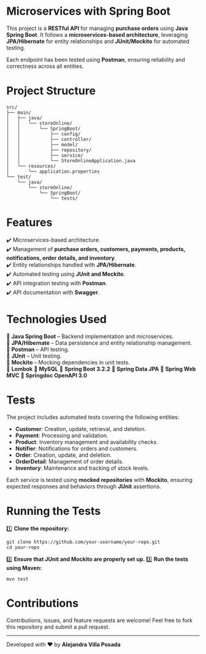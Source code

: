 # Microservices with Spring Boot  

This project is a **RESTful API** for managing **purchase orders** using **Java Spring Boot**. It follows a **microservices-based architecture**, leveraging **JPA/Hibernate** for entity relationships and **JUnit/Mockito** for automated testing.  

Each endpoint has been tested using **Postman**, ensuring reliability and correctness across all entities.  

# Project Structure
```
src/
├── main/
│   ├── java/
│   │   └── storeOnline/
│   │       └── SpringBoot/
│   │           ├── config/
│   │           ├── controller/
│   │           ├── model/
│   │           ├── repository/
│   │           ├── service/
│   │           └── StoreOnlineApplication.java
│   └── resources/
│       └── application.properties
└── test/
    └── java/
        └── storeOnline/
            └── SpringBoot/
                └── tests/
```

# Features  
✔️ Microservices-based architecture.  
✔️ Management of **purchase orders, customers, payments, products, notifications, order details, and inventory**.  
✔️ Entity relationships handled with **JPA/Hibernate**.  
✔️ Automated testing using **JUnit and Mockito**.  
✔️ API integration testing with **Postman**.  
✔️ API documentation with **Swagger**.  

# Technologies Used  
🔹 **Java Spring Boot** – Backend implementation and microservices.  
🔹 **JPA/Hibernate** – Data persistence and entity relationship management.  
🔹 **Postman** – API testing.  
🔹 **JUnit** – Unit testing.  
🔹 **Mockito** – Mocking dependencies in unit tests.  
🔹 **Lombok**
🔹 **MySQL**
🔹 **Spring Boot 3.2.2**
🔹 **Spring Data JPA**
🔹 **Spring Web MVC**
🔹 **Springdoc OpenAPI 3.0**

# Tests  
The project includes automated tests covering the following entities:  

- **Customer**: Creation, update, retrieval, and deletion.  
- **Payment**: Processing and validation.  
- **Product**: Inventory management and availability checks.  
- **Notifier**: Notifications for orders and customers.  
- **Order**: Creation, update, and deletion.  
- **OrderDetail**: Management of order details.  
- **Inventory**: Maintenance and tracking of stock levels.  

Each service is tested using **mocked repositories** with **Mockito**, ensuring expected responses and behaviors through **JUnit** assertions.  

# Running the Tests  
1️⃣ **Clone the repository:**  
````
git clone https://github.com/your-username/your-repo.git
cd your-repo
````
2️⃣ **Ensure that JUnit and Mockito are properly set up.**
3️⃣ **Run the tests using Maven:**
````
mvn test
````

# Contributions
Contributions, issues, and feature requests are welcome! Feel free to fork this repository and submit a pull request.

---
Developed with ❤️ by **Alejandra Villa Posada**


